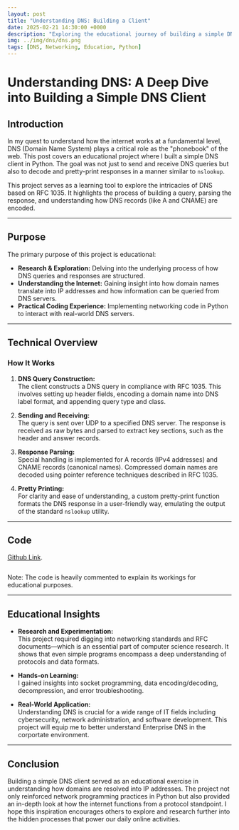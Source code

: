 ```yaml
---
layout: post
title: "Understanding DNS: Building a Client"
date: 2025-02-21 14:30:00 +0000
description: "Exploring the educational journey of building a simple DNS client in Python to understand the internals of DNS queries and responses, and the broader internet process."
img: ../img/dns/dns.png
tags: [DNS, Networking, Education, Python]
---
```


# Understanding DNS: A Deep Dive into Building a Simple DNS Client

## Introduction

In my quest to understand how the internet works at a fundamental level, DNS (Domain Name System) plays a critical role as the "phonebook" of the web. This post covers an educational project where I built a simple DNS client in Python. The goal was not just to send and receive DNS queries but also to decode and pretty-print responses in a manner similar to `nslookup`.

This project serves as a learning tool to explore the intricacies of DNS based on RFC 1035. It highlights the process of building a query, parsing the response, and understanding how DNS records (like A and CNAME) are encoded.

---

## Purpose

The primary purpose of this project is educational:
- **Research & Exploration:** Delving into the underlying process of how DNS queries and responses are structured.
- **Understanding the Internet:** Gaining insight into how domain names translate into IP addresses and how information can be queried from DNS servers.
- **Practical Coding Experience:** Implementing networking code in Python to interact with real-world DNS servers.

---

## Technical Overview

### How It Works

1. **DNS Query Construction:**  
   The client constructs a DNS query in compliance with RFC 1035. This involves setting up header fields, encoding a domain name into DNS label format, and appending query type and class.

2. **Sending and Receiving:**  
   The query is sent over UDP to a specified DNS server. The response is received as raw bytes and parsed to extract key sections, such as the header and answer records.

3. **Response Parsing:**  
   Special handling is implemented for A records (IPv4 addresses) and CNAME records (canonical names). Compressed domain names are decoded using pointer reference techniques described in RFC 1035.

4. **Pretty Printing:**  
   For clarity and ease of understanding, a custom pretty-print function formats the DNS response in a user-friendly way, emulating the output of the standard `nslookup` utility.

---

## Code

[Github Link](https://github.com/mcassar4/dnsClient). 
<pre><code id="code-block"></code></pre>

<script>
fetch('https://raw.githubusercontent.com/mcassar4/dnsClient/main/dnsClient.py')
  .then(response => response.text())
  .then(text => {
    document.getElementById('code-block').textContent = text;
  });
</script>
Note: The code is heavily commented to explain its workings for educational purposes.

---

## Educational Insights

- **Research and Experimentation:**  
  This project required digging into networking standards and RFC documents—which is an essential part of computer science research. It shows that even simple programs encompass a deep understanding of protocols and data formats.

- **Hands-on Learning:**  
  I gained insights into socket programming, data encoding/decoding, decompression, and error troubleshooting.

- **Real-World Application:**  
  Understanding DNS is crucial for a wide range of IT fields including cybersecurity, network administration, and software development. This project will equip me to better understand Enterprise DNS in the corportate environment.

---

## Conclusion

Building a simple DNS client served as an educational exercise in understanding how domains are resolved into IP addresses. The project not only reinforced network programming practices in Python but also provided an in-depth look at how the internet functions from a protocol standpoint. I hope this inspiration encourages others to explore and research further into the hidden processes that power our daily online activities.


